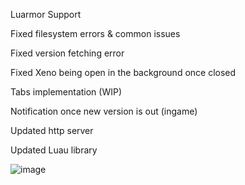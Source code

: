 Luarmor Support

Fixed filesystem errors & common issues

Fixed version fetching error

Fixed Xeno being open in the background once closed

Tabs implementation (WIP)

Notification once new version is out (ingame)

Updated http server

Updated Luau library

![image](https://github.com/user-attachments/assets/8768eed3-034b-496f-896f-0b2892411039)
